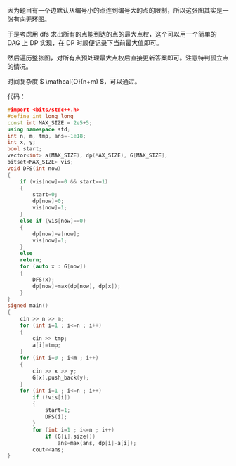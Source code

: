 因为题目有一个边默认从编号小的点连到编号大的点的限制，所以这张图其实是一张有向无环图。

于是考虑用 dfs 求出所有的点能到达的点的最大点权，这个可以用一个简单的 DAG 上 DP 实现，在 DP 时顺便记录下当前最大值即可。

然后遍历整张图，对所有点预处理最大点权后直接更新答案即可。注意特判孤立点的情况。

时间复杂度 $ \mathcal{O}(n+m) $，可以通过。

代码：

```cpp
#import <bits/stdc++.h>
#define int long long
const int MAX_SIZE = 2e5+5;
using namespace std;
int n, m, tmp, ans=-1e18;
int x, y;
bool start;
vector<int> a(MAX_SIZE), dp(MAX_SIZE), G[MAX_SIZE];
bitset<MAX_SIZE> vis;
void DFS(int now)
{
    if (vis[now]==0 && start==1)
    {
        start=0;
        dp[now]=0;
        vis[now]=1;
    }
    else if (vis[now]==0)
    {
        dp[now]=a[now];
        vis[now]=1;
    }
    else
    return;
    for (auto x : G[now])
    {
        DFS(x);
        dp[now]=max(dp[now], dp[x]);
    }
} 
signed main()
{
    cin >> n >> m;
    for (int i=1 ; i<=n ; i++)
    {
        cin >> tmp;
        a[i]=tmp;
    }
    for (int i=0 ; i<m ; i++)
    {
        cin >> x >> y;
        G[x].push_back(y);
    }
    for (int i=1 ; i<=n ; i++)
        if (!vis[i])
        {
            start=1;
            DFS(i);
        }
        for (int i=1 ; i<=n ; i++)
            if (G[i].size())
                ans=max(ans, dp[i]-a[i]);
        cout<<ans;
}
```
